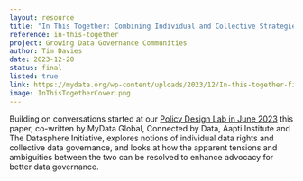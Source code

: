 ```yaml
---
layout: resource
title: "In This Together: Combining Individual and Collective Strategies to Confront Data Power"
reference: in-this-together
project: Growing Data Governance Communities
author: Tim Davies
date: 2023-12-20
status: final
listed: true
link: https://mydata.org/wp-content/uploads/2023/12/In-this-together-final.pdf
image: InThisTogetherCover.png
---
```


Building on conversations started at our [Policy Design Lab in June 2023](https://connectedbydata.org/events/2023-06-04-policy-design-lab) this paper, co-written by MyData Global, Connected by Data, Aapti Institute and The Datasphere Initiative, explores notions of individual data rights and collective data governance, and looks at how the apparent tensions and ambiguities between the two can be resolved to enhance advocacy for better data governance.
